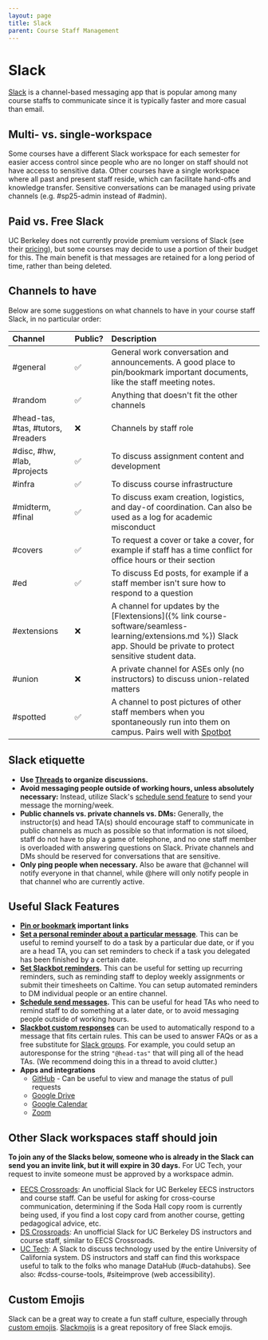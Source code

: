 ```yaml
---
layout: page
title: Slack
parent: Course Staff Management
---
```


# Slack

[Slack](https://slack.com/) is a channel-based messaging app that is popular among many course staffs
to communicate since it is typically faster and more casual than email.

## Multi- vs. single-workspace

Some courses have a different Slack workspace for each semester for easier access control
since people who are no longer on staff should not have access to sensitive data.
Other courses have a single workspace where all past and present staff reside, which can
facilitate hand-offs and knowledge transfer. Sensitive conversations can be managed using
private channels (e.g. #sp25-admin instead of #admin).

## Paid vs. Free Slack

UC Berkeley does not currently provide premium versions of Slack (see their [pricing](https://slack.com/pricing)),
but some courses may decide to use a portion of their budget for this.
The main benefit is that messages are retained for a long period of time, rather than being deleted.

<!-- TODO how to get a paid slack -->

## Channels to have

Below are some suggestions on what channels to have in your course staff Slack, in no particular order:

| Channel | Public? | Description |
| :--- | :--- | :--- |
| #general | ✅ | General work conversation and announcements. A good place to pin/bookmark important documents, like the staff meeting notes. |
| #random | ✅ | Anything that doesn't fit the other channels |
| #head-tas, #tas, #tutors, #readers | ❌ | Channels by staff role |
| #disc, #hw, #lab, #projects | ✅ | To discuss assignment content and development |
| #infra | ✅ | To discuss course infrastructure |
| #midterm, #final | ✅ | To discuss exam creation, logistics, and day-of coordination. Can also be used as a log for academic misconduct |
| #covers | ✅ | To request a cover or take a cover, for example if staff has a time conflict for office hours or their section |
| #ed | ✅ | To discuss Ed posts, for example if a staff member isn't sure how to respond to a question |
| #extensions | ❌ | A channel for updates by the [Flextensions]({% link course-software/seamless-learning/extensions.md %}) Slack app. Should be private to protect sensitive student data. |
| #union | ❌ | A private channel for ASEs only (no instructors) to discuss union-related matters |
| #spotted | ✅ | A channel to post pictures of other staff members when you spontaneously run into them on campus. Pairs well with [Spotbot](https://github.com/LarynQi/spot-bot) |

## Slack etiquette

- **Use [Threads](https://slack.com/help/articles/115000769927-Use-threads-to-organize-discussions-) to organize discussions.**
- **Avoid messaging people outside of working hours, unless absolutely necessary:** Instead, utilize Slack's [schedule send feature](#useful-slack-features) to send your message the morning/week.
- **Public channels vs. private channels vs. DMs:** Generally, the instructor(s) and head TA(s) should encourage staff to communicate in public channels as much as possible so that information is not siloed, staff do not have to play a game of telephone, and no one staff member is overloaded with answering questions on Slack. Private channels and DMs should be reserved for conversations that are sensitive.
- **Only ping people when necessary.** Also be aware that @channel will notify everyone in that channel, while @here will only notify people in that channel who are currently active.

## Useful Slack Features

- **[Pin or bookmark](https://slack.com/help/articles/32562841868307-Add-and-manage-tabs-in-channels-and-direct-messages) important links**
- **[Set a personal reminder about a particular message](https://slack.com/help/articles/208423427-Set-a-reminder#h_01J8FMHE6ASNXBQ189T8DMF602)**. This can be useful to remind yourself to do a task by a particular due date, or if you are a head TA, you can set reminders to check if a task you delegated has been finished by a certain date.
- **[Set Slackbot reminders](https://slack.com/resources/using-slack/how-to-use-reminders-in-slack).** This can be useful for setting up recurring reminders, such as reminding staff to deploy weekly assignments or submit their timesheets on Caltime. You can setup automated reminders to DM individual people or an entire channel.
- **[Schedule send messages](https://slack.com/help/articles/201457107-Send-and-read-messages#send-or-schedule-messages).** This can be useful for head TAs who need to remind staff to do something at a later date, or to avoid messaging people outside of working hours.
- **[Slackbot custom responses](https://slack.com/resources/using-slack/a-guide-to-slackbot-custom-responses)** can be used to automatically respond to a message that fits certain rules. This can be used to answer FAQs or as a free substitute for [Slack groups](https://slack.com/help/articles/212906697-Create-a-user-group). For example, you could setup an autoresponse for the string `"@head-tas"` that will ping all of the head TAs. (We recommend doing this in a thread to avoid clutter.)
- **Apps and integrations**
    - [GitHub](https://slack.com/marketplace/A01BP7R4KNY-github) - Can be useful to view and manage the status of pull requests
    - [Google Drive](https://slack.com/marketplace/A6NL8MJ6Q)
    - [Google Calendar](https://slack.com/marketplace/ADZ494LHY)
    - [Zoom](https://slack.com/marketplace/A5GE9BMQC)

## Other Slack workspaces staff should join

**To join any of the Slacks below, someone who is already in the Slack can send you an invite link, but it will expire in 30 days.** For UC Tech, your request to invite someone must be approved by a workspace admin.

- [EECS Crossroads](https://cs-crossroads.slack.com): An unofficial Slack for UC Berkeley EECS instructors and course staff. Can be useful for asking for cross-course communication, determining if the Soda Hall copy room is currently being used, if you find a lost copy card from another course, getting pedagogical advice, etc.
- [DS Crossroads](https://dscrossroads.slack.com): An unofficial Slack for UC Berkeley DS instructors and course staff, similar to EECS Crossroads.
- [UC Tech](https://uctech.slack.com): A Slack to discuss technology used by the entire University of California system. DS instructors and staff can find this workspace useful to talk to the folks who manage DataHub (#ucb-datahubs). See also: #cdss-course-tools, #siteimprove (web accessibility).

## Custom Emojis

Slack can be a great way to create a fun staff culture, especially through [custom emojis](https://slack.com/help/articles/206870177-Add-custom-emoji-and-aliases-to-your-workspace). [Slackmojis](https://slackmojis.com/) is a great repository of free Slack emojis.

<!-- TODO transfer relevant parts of: https://github.com/61c-teach/161c-logistics-guides/blob/main/slack.md -->

<!-- TODO joking things about slack -->

